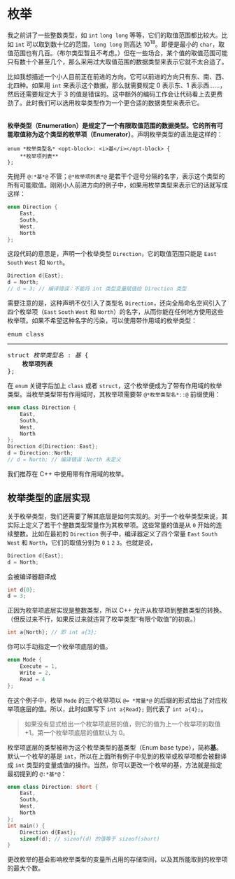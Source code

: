 # 枚举

我之前讲了一些整数类型，如 `int` `long long` 等等，它们的取值范围都比较大。比如 `int` 可以取到数十亿的范围，`long long` 则高达 $10^{18}$。即便是最小的 `char`，取值范围也有几百。（布尔类型暂且不考虑。）但在一些场合，某个值的取值范围可能只有数十个甚至几个，那么采用过大取值范围的数据类型来表示它就不太合适了。

比如我想描述一个小人目前正在前进的方向。它可以前进的方向只有东、南、西、北四种。如果用 `int` 来表示这个数据，那么就需要规定 0 表示东、1 表示西……，然后还需要规定大于 3 的值是错误的。这中额外的编码工作会让代码看上去更费劲了。此时我们可以选用枚举类型作为一个更合适的数据类型来表示它。

<h6 id="idx_枚举项"></h6>

**枚举类型（Enumeration）**是规定了一个有限取值范围的数据类型。它的所有可能取值称为这个类型的**枚举项（Enumerator）**。声明枚举类型的语法是这样的：

```sdsc
enum *枚举类型名* <opt-block>: <i>基</i></opt-block> {
    **枚举项列表**
};
```

先抛开 `@:*基*@` 不管；`@*枚举项列表*@` 是若干个逗号分隔的名字，表示这个类型的所有可能取值。刚刚小人前进方向的例子中，如果用枚举类型来表示它的话就写成这样：
```cpp
enum Direction {
    East,
    South,
    West,
    North
};
```

这段代码的意思是，声明一个枚举类型 `Direction`，它的取值范围只能是 `East` `South` `West` 和 `North`。

```cpp
Direction d{East};
d = North;
// d = 3; // 编译错误：不能将 int 类型变量赋值给 Direction 类型
```

需要注意的是，这种声明不仅引入了类型名 `Direction`，还向全局命名空间引入了四个枚举项（`East` `South` `West` 和 `North`）的名字，从而你能在任何地方使用这些枚举项。如果不希望这种名字的污染，可以使用带作用域的枚举类型：

<pre class="sdsc">
enum <x-or>class<hr>struct</x-or> <i>枚举类型名</i> <opt-block>: <i>基</i></opt-block> {
    <b>枚举项列表</b>
};
</pre>

在 `enum` 关键字后加上 `class` 或者 `struct`，这个枚举便成为了带有作用域的枚举类型。当枚举类型带有作用域时，其枚举项需要带 `@*枚举类型名*::@` 前缀使用：
```cpp
enum class Direction {
    East,
    South,
    West,
    North
};
Direction d{Direction::East};
d = Direction::North;
// d = North; // 编译错误：North 未定义
```

我们推荐在 C++ 中使用带有作用域的枚举。

## 枚举类型的底层实现

关于枚举类型，我们还需要了解其底层是如何实现的。对于一个枚举类型来说，其实际上定义了若干个整数类型常量作为其枚举项。这些常量的值是从 `0` 开始的连续整数。比如在最初的 `Direction` 例子中，编译器定义了四个常量 `East` `South` `West` 和 `North`，它们的取值分别为 `0` `1` `2` `3`。也就是说，
```cpp
Direction d{East};
d = North;
```
会被编译器翻译成
```cpp
int d{0};
d = 3;
```

正因为枚举项底层实现是整数类型，所以 C++ 允许从枚举项到整数类型的转换。（但反过来不行，如果反过来就违背了枚举类型“有限个取值”的初衷。）
```cpp
int a{North}; // 即 int a{3};
```

你可以手动指定一个枚举项底层的值。
```cpp
enum Mode {
    Execute = 1,
    Write = 2,
    Read = 4
};
```
在这个例子中，枚举 `Mode` 的三个枚举项以 `@= *常量*@` 的后缀的形式给出了对应枚举项底层的值。所以，此时如果写下 `int a{Read};` 则代表了 `int a{4};`。

> 如果没有显式给出一个枚举项底层的值，则它的值为上一个枚举项的取值 +1。第一个枚举项底层的值默认为 0。

枚举项底层的类型被称为这个枚举类型的基类型（Enum base type），简称**基**。默认一个枚举的基是 `int`，所以在上面所有例子中见到的枚举或枚举项都会被翻译成 `int` 类型的变量或值的操作。当然，你可以更改一个枚举的基，方法就是指定最初提到的 `@:*基*@`：
```cpp
enum class Direction: short {
    East,
    South,
    West,
    North
};
int main() {
    Direction d{East};
    sizeof(d); // sizeof(d) 的值等于 sizeof(short)
}
```
更改枚举的基会影响枚举类型的变量所占用的存储空间，以及其所能取到的枚举项的最大个数。
